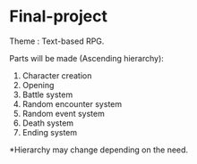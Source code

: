 # Final-project

Theme : Text-based RPG.

Parts will be made (Ascending hierarchy):
1. Character creation
2. Opening
3. Battle system
4. Random encounter system
5. Random event system
6. Death system
7. Ending system

*Hierarchy may change depending on the need.
